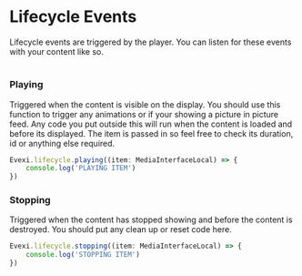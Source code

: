 # Lifecycle Events
Lifecycle events are triggered by the player. You can listen for these events with your content like so.

#

### Playing

Triggered when the content is visible on the display.
You should use this function to trigger any animations or if your showing a picture in picture feed. Any code you put outside this will run when the content is loaded and before its displayed.
The item is passed in so feel free to check its duration, id or anything else required.

```typescript
Evexi.lifecycle.playing((item: MediaInterfaceLocal) => {
    console.log('PLAYING ITEM')
})
```

### Stopping

Triggered when the content has stopped showing and before the content is destroyed.
You should put any clean up or reset code here.

```typescript
Evexi.lifecycle.stopping((item: MediaInterfaceLocal) => {
    console.log('STOPPING ITEM')
})

```

